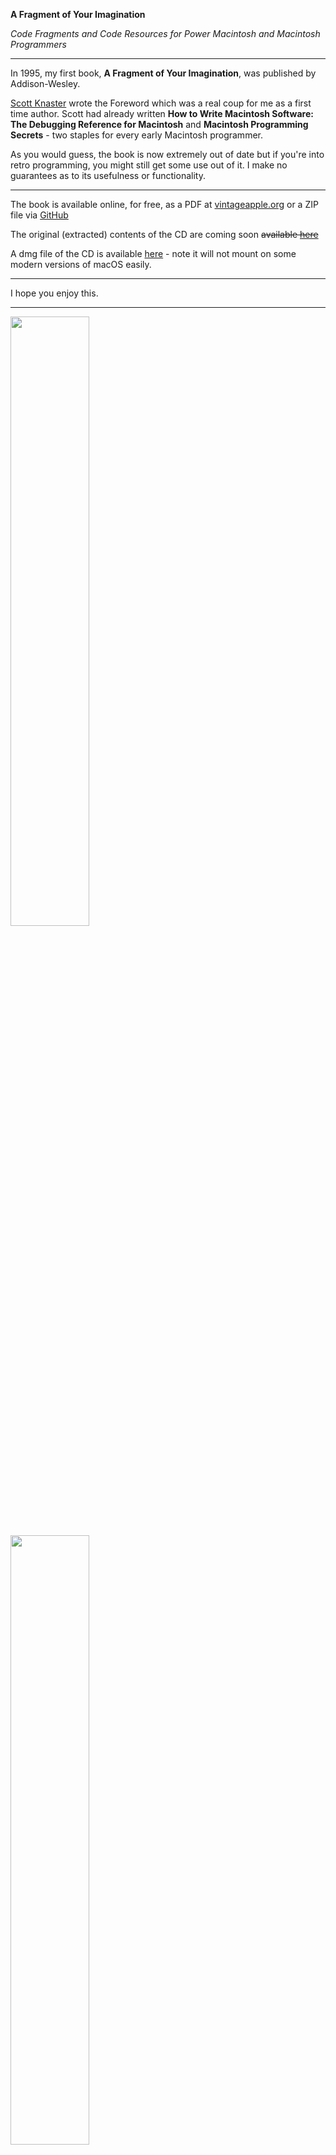 **A Fragment of Your Imagination**

*Code Fragments and Code Resources for Power Macintosh and Macintosh Programmers*

---

In 1995, my first book, **A Fragment of Your Imagination**, was published by Addison-Wesley.

[Scott Knaster](https://scottknaster.substack.com/) wrote the Foreword which was a real coup for me as a first time author. Scott had already written **How to Write Macintosh Software: The Debugging Reference for Macintosh** and **Macintosh Programming Secrets** - two staples for every early Macintosh programmer.

As you would guess, the book is now extremely out of date but if you're into retro programming, you might still get some use out of it. I make no guarantees as to its usefulness or functionality.

---

The book is available online, for free, as a PDF at [vintageapple.org](https://vintageapple.org/macprogramming/pdf/A_Fragment_Of_Your_Imagination_1995.pdf) or a ZIP file via [GitHub](https://github.com/zobkiw/fragment/blob/main/A_Fragment_of_Your_Imagination_1995.pdf.zip)

The original (extracted) contents of the CD are coming soon <strike>available [here](https://github.com/zobkiw/fragment)</strike>

A dmg file of the CD is available [here](https://drive.google.com/file/d/19Zbw0smLRysly6mk8ssonEhf9e4gVEKh/view?usp=sharing) - note it will not mount on some modern versions of macOS easily.

---

I hope you enjoy this.

---

<img src="https://github.com/zobkiw/fragment/blob/main/fragment-front-cover.png" width="50%" height="50%">

<img src="https://github.com/zobkiw/fragment/blob/main/fragment-back-cover.png" width="50%" height="50%">

